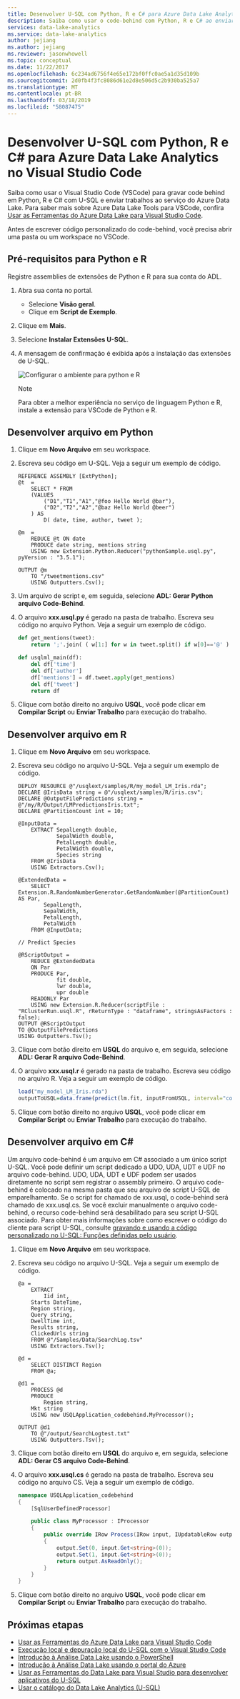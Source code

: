 ```yaml
---
title: Desenvolver U-SQL com Python, R e C# para Azure Data Lake Analytics no Visual Studio Code
description: Saiba como usar o code-behind com Python, R e C# ao enviar o trabalho no Azure Data Lake.
services: data-lake-analytics
ms.service: data-lake-analytics
author: jejiang
ms.author: jejiang
ms.reviewer: jasonwhowell
ms.topic: conceptual
ms.date: 11/22/2017
ms.openlocfilehash: 6c234ad6756f4e65e172bf0ffc0ae5a1d35d109b
ms.sourcegitcommit: 2d0fb4f3fc8086d61e2d8e506d5c2b930ba525a7
ms.translationtype: MT
ms.contentlocale: pt-BR
ms.lasthandoff: 03/18/2019
ms.locfileid: "58087475"
---
```

# <a name="develop-u-sql-with-python-r-and-c-for-azure-data-lake-analytics-in-visual-studio-code"></a>Desenvolver U-SQL com Python, R e C# para Azure Data Lake Analytics no Visual Studio Code
Saiba como usar o Visual Studio Code (VSCode) para gravar code behind em Python, R e C# com U-SQL e enviar trabalhos ao serviço do Azure Data Lake. Para saber mais sobre Azure Data Lake Tools para VSCode, confira [Usar as Ferramentas do Azure Data Lake para Visual Studio Code](data-lake-analytics-data-lake-tools-for-vscode.md).

Antes de escrever código personalizado do code-behind, você precisa abrir uma pasta ou um workspace no VSCode.


## <a name="prerequisites-for-python-and-r"></a>Pré-requisitos para Python e R
Registre assemblies de extensões de Python e R para sua conta do ADL. 
1. Abra sua conta no portal.
   - Selecione **Visão geral**. 
   - Clique em **Script de Exemplo**.
2. Clique em **Mais**.
3. Selecione **Instalar Extensões U-SQL**. 
4. A mensagem de confirmação é exibida após a instalação das extensões de U-SQL. 

   ![Configurar o ambiente para python e R](./media/data-lake-analytics-data-lake-tools-for-vscode/setup-the-enrionment-for-python-and-r.png)

   > [!Note]
   > Para obter a melhor experiência no serviço de linguagem Python e R, instale a extensão para VSCode de Python e R. 

## <a name="develop-python-file"></a>Desenvolver arquivo em Python
1. Clique em **Novo Arquivo** em seu workspace.
2. Escreva seu código em U-SQL. Veja a seguir um exemplo de código.
    ```U-SQL
    REFERENCE ASSEMBLY [ExtPython];
    @t  = 
        SELECT * FROM 
        (VALUES
            ("D1","T1","A1","@foo Hello World @bar"),
            ("D2","T2","A2","@baz Hello World @beer")
        ) AS 
            D( date, time, author, tweet );

    @m  =
        REDUCE @t ON date
        PRODUCE date string, mentions string
        USING new Extension.Python.Reducer("pythonSample.usql.py", pyVersion : "3.5.1");

    OUTPUT @m
        TO "/tweetmentions.csv"
        USING Outputters.Csv();
    ```
    
3. Um arquivo de script e, em seguida, selecione **ADL: Gerar Python arquivo Code-Behind**. 
4. O arquivo **xxx.usql.py** é gerado na pasta de trabalho. Escreva seu código no arquivo Python. Veja a seguir um exemplo de código.

    ```Python
    def get_mentions(tweet):
        return ';'.join( ( w[1:] for w in tweet.split() if w[0]=='@' ) )

    def usqlml_main(df):
        del df['time']
        del df['author']
        df['mentions'] = df.tweet.apply(get_mentions)
        del df['tweet']
        return df
    ```
5. Clique com botão direito no arquivo **USQL**, você pode clicar em **Compilar Script** ou **Enviar Trabalho** para execução do trabalho.

## <a name="develop-r-file"></a>Desenvolver arquivo em R
1. Clique em **Novo Arquivo** em seu workspace.
2. Escreva seu código no arquivo U-SQL. Veja a seguir um exemplo de código.
    ```U-SQL
    DEPLOY RESOURCE @"/usqlext/samples/R/my_model_LM_Iris.rda";
    DECLARE @IrisData string = @"/usqlext/samples/R/iris.csv";
    DECLARE @OutputFilePredictions string = @"/my/R/Output/LMPredictionsIris.txt";
    DECLARE @PartitionCount int = 10;

    @InputData =
        EXTRACT SepalLength double,
                SepalWidth double,
                PetalLength double,
                PetalWidth double,
                Species string
        FROM @IrisData
        USING Extractors.Csv();

    @ExtendedData =
        SELECT Extension.R.RandomNumberGenerator.GetRandomNumber(@PartitionCount) AS Par,
            SepalLength,
            SepalWidth,
            PetalLength,
            PetalWidth
        FROM @InputData;

    // Predict Species

    @RScriptOutput =
        REDUCE @ExtendedData
        ON Par
        PRODUCE Par,
                fit double,
                lwr double,
                upr double
        READONLY Par
        USING new Extension.R.Reducer(scriptFile : "RClusterRun.usql.R", rReturnType : "dataframe", stringsAsFactors : false);
    OUTPUT @RScriptOutput
    TO @OutputFilePredictions
    USING Outputters.Tsv();
    ```
3. Clique com botão direito em **USQL** do arquivo e, em seguida, selecione **ADL: Gerar R arquivo Code-Behind**. 
4. O arquivo **xxx.usql.r** é gerado na pasta de trabalho. Escreva seu código no arquivo R. Veja a seguir um exemplo de código.

    ```R
    load("my_model_LM_Iris.rda")
    outputToUSQL=data.frame(predict(lm.fit, inputFromUSQL, interval="confidence"))
    ```
5. Clique com botão direito no arquivo **USQL**, você pode clicar em **Compilar Script** ou **Enviar Trabalho** para execução do trabalho.

## <a name="develop-c-file"></a>Desenvolver arquivo em C#
Um arquivo code-behind é um arquivo em C# associado a um único script U-SQL. Você pode definir um script dedicado a UDO, UDA, UDT e UDF no arquivo code-behind. UDO, UDA, UDT e UDF podem ser usados diretamente no script sem registrar o assembly primeiro. O arquivo code-behind é colocado na mesma pasta que seu arquivo de script U-SQL de emparelhamento. Se o script for chamado de xxx.usql, o code-behind será chamado de xxx.usql.cs. Se você excluir manualmente o arquivo code-behind, o recurso code-behind será desabilitado para seu script U-SQL associado. Para obter mais informações sobre como escrever o código do cliente para script U-SQL, consulte [gravando e usando a código personalizado no U-SQL: Funções definidas pelo usuário]( https://blogs.msdn.microsoft.com/visualstudio/2015/10/28/writing-and-using-custom-code-in-u-sql-user-defined-functions/).

1. Clique em **Novo Arquivo** em seu workspace.
2. Escreva seu código no arquivo U-SQL. Veja a seguir um exemplo de código.
    ```U-SQL
    @a = 
        EXTRACT 
            Iid int,
        Starts DateTime,
        Region string,
        Query string,
        DwellTime int,
        Results string,
        ClickedUrls string 
        FROM @"/Samples/Data/SearchLog.tsv" 
        USING Extractors.Tsv();

    @d =
        SELECT DISTINCT Region 
        FROM @a;

    @d1 = 
        PROCESS @d
        PRODUCE 
            Region string,
        Mkt string
        USING new USQLApplication_codebehind.MyProcessor();

    OUTPUT @d1 
        TO @"/output/SearchLogtest.txt" 
        USING Outputters.Tsv();
    ```
3. Clique com botão direito em **USQL** do arquivo e, em seguida, selecione **ADL: Gerar CS arquivo Code-Behind**. 
4. O arquivo **xxx.usql.cs** é gerado na pasta de trabalho. Escreva seu código no arquivo CS. Veja a seguir um exemplo de código.

    ```CS
    namespace USQLApplication_codebehind
    {
        [SqlUserDefinedProcessor]

        public class MyProcessor : IProcessor
        {
            public override IRow Process(IRow input, IUpdatableRow output)
            {
                output.Set(0, input.Get<string>(0));
                output.Set(1, input.Get<string>(0));
                return output.AsReadOnly();
            } 
        }
    }
    ```
5. Clique com botão direito no arquivo **USQL**, você pode clicar em **Compilar Script** ou **Enviar Trabalho** para execução do trabalho.

## <a name="next-steps"></a>Próximas etapas
* [Usar as Ferramentas do Azure Data Lake para Visual Studio Code](data-lake-analytics-data-lake-tools-for-vscode.md)
* [Execução local e depuração local do U-SQL com o Visual Studio Code](data-lake-tools-for-vscode-local-run-and-debug.md)
* [Introdução à Análise Data Lake usando o PowerShell](data-lake-analytics-get-started-powershell.md)
* [Introdução à Análise Data Lake usando o portal do Azure](data-lake-analytics-get-started-portal.md)
* [Usar as Ferramentas do Data Lake para Visual Studio para desenvolver aplicativos do U-SQL](data-lake-analytics-data-lake-tools-get-started.md)
* [Usar o catálogo do Data Lake Analytics (U-SQL)](data-lake-analytics-use-u-sql-catalog.md)
